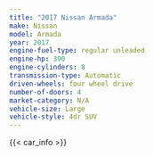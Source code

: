 ```yaml
---
title: "2017 Nissan Armada"
make: Nissan
model: Armada
year: 2017
engine-fuel-type: regular unleaded
engine-hp: 390
engine-cylinders: 8
transmission-type: Automatic
driven-wheels: four wheel drive
number-of-doors: 4
market-category: N/A
vehicle-size: Large
vehicle-style: 4dr SUV
---
```


{{< car_info >}}
